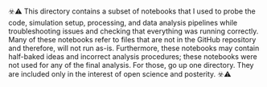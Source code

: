 ☣️⚠️
This directory contains a subset of notebooks that I used to probe the code, simulation setup, processing, and data analysis pipelines while troubleshooting issues and checking that everything was running correctly. Many of these notebooks refer to files that are not in the GitHub repository and therefore, will not run as-is. Furthermore, these notebooks may contain half-baked ideas and incorrect analysis procedures; these notebooks were not used for any of the final analysis. For those, go up one directory. They are included only in the interest of open science and posterity.
☣️⚠️